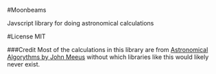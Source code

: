 #Moonbeams

Javscript library for doing astronomical calculations


#License
MIT

###Credit
Most of the calculations in this library are from [Astronomical Algorythms by John Meeus][meeus] without which libraries like this would likely never exist.

[meeus]: http://www.willbell.com/math/mc1.htm
